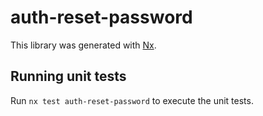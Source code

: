 # auth-reset-password

This library was generated with [Nx](https://nx.dev).

## Running unit tests

Run `nx test auth-reset-password` to execute the unit tests.
